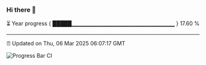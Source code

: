 ### Hi there 👋

⏳ Year progress { █████▁▁▁▁▁▁▁▁▁▁▁▁▁▁▁▁▁▁▁▁▁▁▁▁▁ } 17.60 %

---

⏰ Updated on Thu, 06 Mar 2025 06:07:17 GMT

![Progress Bar CI](https://github.com/liununu/liununu/workflows/Progress%20Bar%20CI/badge.svg)

